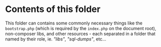Contents of this folder
=======================

This folder can contains some commonly necessary things like the `bootstrap.php` (which is required by the `index.php`
on the document root), non-composer libs, and other resources - each separated in a folder that named by their role,
ie. *"libs"*, *"sql-dumps"*, etc...